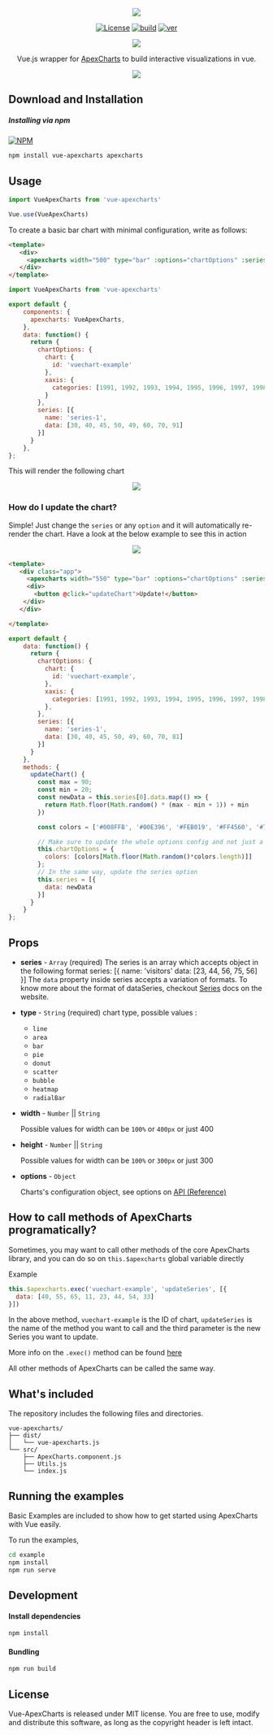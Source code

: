 <p align="center"><img src="https://apexcharts.com/media/vue-apexcharts.png"></p>

<p align="center">
  <a href="https://github.com/apexcharts/vue-apexcharts/blob/master/LICENSE"><img src="https://img.shields.io/badge/License-MIT-brightgreen.svg" alt="License"></a>
  <a href="https://travis-ci.com/apexcharts/vue-apexcharts.js"><img src="https://api.travis-ci.com/apexcharts/vue-apexcharts.js.svg?branch=master" alt="build" /></a>
  <a href="https://www.npmjs.com/package/vue-apexcharts"><img src="https://img.shields.io/npm/v/vue-apexcharts.svg" alt="ver"></a>
</p>

<p align="center">
  <a href="https://twitter.com/intent/tweet?text=Vue-ApexCharts%20A%20Vue.js%20Chart%20library%20built%20on%20ApexCharts.js&url=https://www.apexcharts.com&hashtags=javascript,charts,vue.js,vue,apexcharts"><img src="https://img.shields.io/twitter/url/http/shields.io.svg?style=social"> </a>
</p>

<p align="center">Vue.js wrapper for <a href="https://github.com/apexcharts/apexcharts.js">ApexCharts</a> to build interactive visualizations in vue.</p>

<p align="center"><a href="https://apexcharts.com/javascript-chart-demos/"><img src="https://apexcharts.com/media/apexcharts-banner.png"></a></p>


## Download and Installation

##### Installing via npm
[![NPM](https://nodei.co/npm/vue-apexcharts.png?mini=true)](https://npmjs.org/package/vue-apexcharts)

```bash
npm install vue-apexcharts apexcharts
```

## Usage
```js
import VueApexCharts from 'vue-apexcharts'

Vue.use(VueApexCharts)
```

To create a basic bar chart with minimal configuration, write as follows:
```html
<template>
   <div>
     <apexcharts width="500" type="bar" :options="chartOptions" :series="series"></apexcharts>
   </div>
</template>
```

```js
import VueApexCharts from 'vue-apexcharts'

export default {
    components: {
      apexcharts: VueApexCharts,
    },
    data: function() {
      return {
        chartOptions: {
          chart: {
            id: 'vuechart-example'
          },
          xaxis: {
            categories: [1991, 1992, 1993, 1994, 1995, 1996, 1997, 1998]
          }
        },
        series: [{
          name: 'series-1',
          data: [30, 40, 45, 50, 49, 60, 70, 91]
        }]
      }
    },
};
```

This will render the following chart
<p align="center"><a href="https://apexcharts.com/javascript-chart-demos/column-charts/"><img src="https://apexcharts.com/media/first-bar-chart.svg"></a></p>

### How do I update the chart?

Simple! Just change the `series` or any `option` and it will automatically re-render the chart. Have a look at the below example to see this in action
<p align="center"><a href="#"><img src="https://apexcharts.com/media/vue-chart-updation.gif"></a></p>

```html
<template>
   <div class="app">
     <apexcharts width="550" type="bar" :options="chartOptions" :series="series"></apexcharts>
     <div>
       <button @click="updateChart">Update!</button>
    </div>
   </div>

</template>
```

```js
export default {
    data: function() {
      return {
        chartOptions: {
          chart: {
            id: 'vuechart-example',
          },
          xaxis: {
            categories: [1991, 1992, 1993, 1994, 1995, 1996, 1997, 1998],
          },
        },
        series: [{
          name: 'series-1',
          data: [30, 40, 45, 50, 49, 60, 70, 81]
        }]
      }
    },
    methods: {
      updateChart() {
        const max = 90;
        const min = 20;
        const newData = this.series[0].data.map(() => {
          return Math.floor(Math.random() * (max - min + 1)) + min
        })

        const colors = ['#008FFB', '#00E396', '#FEB019', '#FF4560', '#775DD0']

        // Make sure to update the whole options config and not just a single property to allow the Vue watch catch the change.
        this.chartOptions = {
          colors: [colors[Math.floor(Math.random()*colors.length)]]
        };
        // In the same way, update the series option
        this.series = [{
          data: newData
        }]
      }
    }
};
```


## Props

- __series__ - `Array` (required)
The series is an array which accepts object in the following format
series: [{
  name: 'visitors'
  data: [23, 44, 56, 75, 56]
}]
The `data` property inside series accepts a variation of formats. To know more about the format of dataSeries, checkout [Series](https://apexcharts.com/docs/series/) docs on the website.

- __type__ - `String` (required)
chart type, possible values :
    - `line`
    - `area`
    - `bar`
    - `pie`
    - `donut`
    - `scatter`
    - `bubble`
    - `heatmap`
    - `radialBar`

- __width__ -  `Number` || `String`

  Possible values for width can be `100%` or `400px` or just 400

- __height__ -  `Number` || `String`

  Possible values for width can be `100%` or `300px` or just 300

- __options__ - `Object`

  Charts's configuration object, see options on [API (Reference)](https://apexcharts.com/docs/options/chart/type/)


## How to call methods of ApexCharts programatically?

Sometimes, you may want to call other methods of the core ApexCharts library, and you can do so on `this.$apexcharts` global variable directly

Example
```js
this.$apexcharts.exec('vuechart-example', 'updateSeries', [{
  data: [40, 55, 65, 11, 23, 44, 54, 33]
}])
```
In the above method, `vuechart-example` is the ID of chart, `updateSeries` is the name of the method you want to call and the third parameter is the new Series you want to update.

More info on the `.exec()` method can be found <a href="https://apexcharts.com/docs/methods/#exec">here</a>

All other methods of ApexCharts can be called the same way.

## What's included

The repository includes the following files and directories.

```
vue-apexcharts/
├── dist/
│   └── vue-apexcharts.js
└── src/
    ├── ApexCharts.component.js
    ├── Utils.js
    └── index.js
```

## Running the examples

Basic Examples are included to show how to get started using ApexCharts with Vue easily.

To run the examples,
```bash
cd example
npm install
npm run serve
```

## Development

#### Install dependencies

```bash
npm install
```

#### Bundling

```bash
npm run build
```

## License

Vue-ApexCharts is released under MIT license. You are free to use, modify and distribute this software, as long as the copyright header is left intact.
